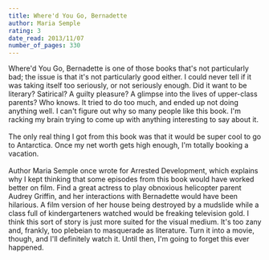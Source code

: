 ```yaml
---
title: Where'd You Go, Bernadette
author: Maria Semple
rating: 3
date_read: 2013/11/07
number_of_pages: 330
---
```


Where'd You Go, Bernadette is one of those books that's not particularly bad; the issue is that it's not particularly good either. I could never tell if it was taking itself too seriously, or not seriously enough. Did it want to be literary? Satirical? A guilty pleasure? A glimpse into the lives of upper-class parents? Who knows. It tried to do too much, and ended up not doing anything well. I can't figure out why so many people like this book. I'm racking my brain trying to come up with anything interesting to say about it.<br/><br/>The only real thing I got from this book was that it would be super cool to go to Antarctica. Once my net worth gets high enough, I'm totally booking a vacation.<br/><br/>Author Maria Semple once wrote for Arrested Development, which explains why I kept thinking that some episodes from this book would have worked better on film. Find a great actress to play obnoxious helicopter parent Audrey Griffin, and her interactions with Bernadette would have been hilarious. <spoiler>A film version of her house being destroyed by a mudslide while a class full of kindergarteners watched would be freaking television gold.</spoiler> I think this sort of story is just more suited for the visual medium. It's too zany and, frankly, too plebeian to masquerade as literature. Turn it into a movie, though, and I'll definitely watch it. Until then, I'm going to forget this ever happened.